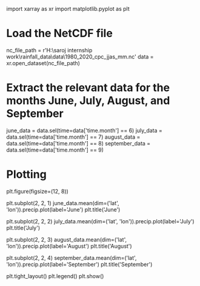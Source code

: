 import xarray as xr
import matplotlib.pyplot as plt

# Load the NetCDF file
nc_file_path = r'H:\saroj internship work\rainfall_data\data\1980_2020_cpc_jjas_mm.nc'
data = xr.open_dataset(nc_file_path)

# Extract the relevant data for the months June, July, August, and September
june_data = data.sel(time=data['time.month'] == 6)
july_data = data.sel(time=data['time.month'] == 7)
august_data = data.sel(time=data['time.month'] == 8)
september_data = data.sel(time=data['time.month'] == 9)

# Plotting
plt.figure(figsize=(12, 8))

plt.subplot(2, 2, 1)
june_data.mean(dim=('lat', 'lon')).precip.plot(label='June')
plt.title('June')

plt.subplot(2, 2, 2)
july_data.mean(dim=('lat', 'lon')).precip.plot(label='July')
plt.title('July')

plt.subplot(2, 2, 3)
august_data.mean(dim=('lat', 'lon')).precip.plot(label='August')
plt.title('August')

plt.subplot(2, 2, 4)
september_data.mean(dim=('lat', 'lon')).precip.plot(label='September')
plt.title('September')

plt.tight_layout()
plt.legend()
plt.show()
